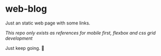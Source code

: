 # web-blog

Just an static web page with some links.

_This repo only exists as references for mobile first, flexbox and css grid development_

Just keep going. 🥱
